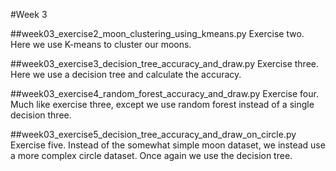 #Week 3

##week03_exercise2_moon_clustering_using_kmeans.py
Exercise two. Here we use K-means to cluster our moons.

##week03_exercise3_decision_tree_accuracy_and_draw.py
Exercise three. Here we use a decision tree and calculate the accuracy.

##week03_exercise4_random_forest_accuracy_and_draw.py
Exercise four. Much like exercise three, except we use random forest instead of a single decision three.

##week03_exercise5_decision_tree_accuracy_and_draw_on_circle.py
Exercise five. Instead of the somewhat simple moon dataset, we instead use a more complex circle dataset. Once again we use the decision tree.